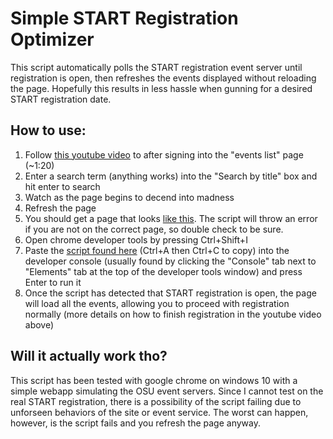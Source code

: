 # Simple START Registration Optimizer

This script automatically polls the START registration event server until registration is open, then refreshes the events displayed without reloading the page. Hopefully this results in less hassle when gunning for a desired START registration date.

## How to use:
1. Follow [this youtube video](https://youtu.be/8SDnX5hcMb0) to after signing into the "events list" page (~1:20)
2. Enter a search term (anything works) into the "Search by title" box and hit enter to search
3. Watch as the page begins to decend into madness
4. Refresh the page
5. You should get a page that looks [like this](https://i.imgur.com/tzvPf4E.png). The script will throw an error if you are not on the correct page, so double check to be sure.
6. Open chrome developer tools by pressing Ctrl+Shift+I
7. Paste the [script found here](https://raw.githubusercontent.com/db-dropDatabase/PythonWorkspace/master/StartDatePoller/mimified.js) (Ctrl+A then Ctrl+C to copy) into the developer console (usually found by clicking the "Console" tab next to "Elements" tab at the top of the developer tools window) and press Enter to run it
8. Once the script has detected that START registration is open, the page will load all the events, allowing you to proceed with registration normally (more details on how to finish registration in the youtube video above)

## Will it actually work tho?
This script has been tested with google chrome on windows 10 with a simple webapp simulating the OSU event servers. Since I cannot test on the real START registration, there is a possibility of the script failing due to unforseen behaviors of the site or event service. The worst can happen, however, is the script fails and you refresh the page anyway.